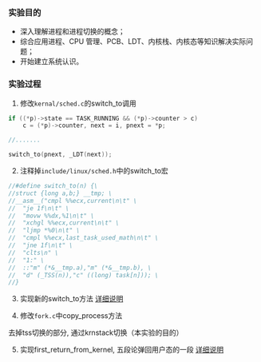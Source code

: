 ### 实验目的

- 深入理解进程和进程切换的概念；
- 综合应用进程、CPU 管理、PCB、LDT、内核栈、内核态等知识解决实际问题；
- 开始建立系统认识。

### 实验过程
1. 修改`kernal/sched.c`的switch_to调用

```c
if ((*p)->state == TASK_RUNNING && (*p)->counter > c)
    c = (*p)->counter, next = i, pnext = *p;

//.......

switch_to(pnext, _LDT(next));
```

2. 注释掉`include/linux/sched.h`中的switch_to宏

```c
//#define switch_to(n) {\
//struct {long a,b;} __tmp; \
//__asm__("cmpl %%ecx,current\n\t" \
//	"je 1f\n\t" \
//	"movw %%dx,%1\n\t" \
//	"xchgl %%ecx,current\n\t" \
//	"ljmp *%0\n\t" \
//	"cmpl %%ecx,last_task_used_math\n\t" \
//	"jne 1f\n\t" \
//	"clts\n" \
//	"1:" \
//	::"m" (*&__tmp.a),"m" (*&__tmp.b), \
//	"d" (_TSS(n)),"c" ((long) task[n])); \
//}
```

3. 实现新的switch_to方法
[详细说明](https://www.cxymm.net/article/qq_42518941/119182097)

4. 修改`fork.c`中copy_process方法

去掉tss切换的部分, 通过krnstack切换（本实验的目的）

5. 实现first_return_from_kernel, 五段论弹回用户态的一段
[详细说明](https://blog.csdn.net/qq_37857224/article/details/119172255)
